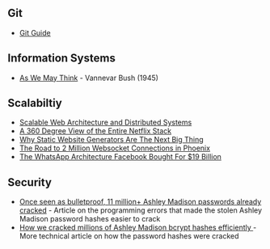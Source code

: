 ## Git

+ [Git Guide](http://rogerdudler.github.io/git-guide/)


## Information Systems

+ [As We May Think](http://www.theatlantic.com/magazine/archive/1945/07/as-we-may-think/303881/) - Vannevar Bush (1945)


## Scalabiltiy

+ [Scalable Web Architecture and Distributed Systems](http://www.aosabook.org/en/distsys.html)
+ [A 360 Degree View of the Entire Netflix Stack](http://highscalability.com/blog/2015/11/9/a-360-degree-view-of-the-entire-netflix-stack.html)
+ [Why Static Website Generators Are The Next Big Thing](http://www.smashingmagazine.com/2015/11/modern-static-website-generators-next-big-thing/)
+ [The Road to 2 Million Websocket Connections in Phoenix](http://www.phoenixframework.org/v1.0.0/blog/the-road-to-2-million-websocket-connections)
+ [The WhatsApp Architecture Facebook Bought For $19 Billion](http://highscalability.com/blog/2014/2/26/the-whatsapp-architecture-facebook-bought-for-19-billion.html)


## Security

+ [Once seen as bulletproof, 11 million+ Ashley Madison passwords already cracked](http://arstechnica.com/security/2015/09/once-seen-as-bulletproof-11-million-ashley-madison-passwords-already-cracked/) - Article on the programming errors that made the stolen Ashley Madison password hashes easier to crack
+ [How we cracked millions of Ashley Madison bcrypt hashes efficiently ](http://cynosureprime.blogspot.co.uk/2015/09/how-we-cracked-millions-of-ashley.html) - More technical article on how the password hashes were cracked


